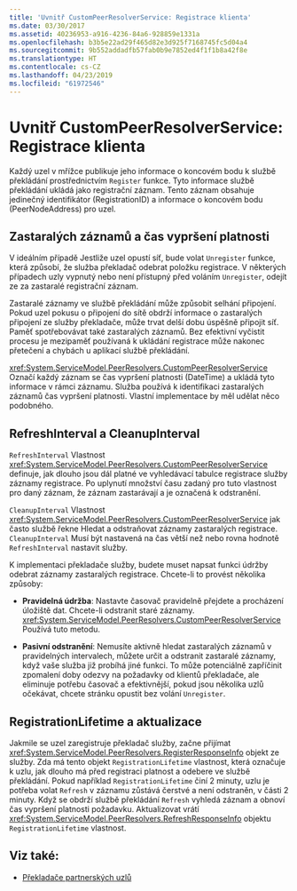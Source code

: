 ```yaml
---
title: 'Uvnitř CustomPeerResolverService: Registrace klienta'
ms.date: 03/30/2017
ms.assetid: 40236953-a916-4236-84a6-928859e1331a
ms.openlocfilehash: b3b5e22ad29f465d82e3d925f7168745fc5d04a4
ms.sourcegitcommit: 9b552addadfb57fab0b9e7852ed4f1f1b8a42f8e
ms.translationtype: HT
ms.contentlocale: cs-CZ
ms.lasthandoff: 04/23/2019
ms.locfileid: "61972546"
---
```

# <a name="inside-the-custompeerresolverservice-client-registrations"></a>Uvnitř CustomPeerResolverService: Registrace klienta
Každý uzel v mřížce publikuje jeho informace o koncovém bodu k službě překládání prostřednictvím `Register` funkce. Tyto informace službě překládání ukládá jako registrační záznam. Tento záznam obsahuje jedinečný identifikátor (RegistrationID) a informace o koncovém bodu (PeerNodeAddress) pro uzel.  
  
## <a name="stale-records-and-expiration-time"></a>Zastaralých záznamů a čas vypršení platnosti  
 V ideálním případě Jestliže uzel opustí síť, bude volat `Unregister` funkce, která způsobí, že služba překladač odebrat položku registrace. V některých případech uzly vypnutý nebo není přístupný před voláním `Unregister`, odejít ze za zastaralé registrační záznam.  
  
 Zastaralé záznamy ve službě překládání může způsobit selhání připojení. Pokud uzel pokusu o připojení do sítě obdrží informace o zastaralých připojení ze služby překladače, může trvat delší dobu úspěšně připojit síť. Paměť spotřebovávat také zastaralých záznamů. Bez efektivní vyčistit procesu je mezipaměť používaná k ukládání registrace může nakonec přetečení a chybách u aplikací službě překládání.  
  
 <xref:System.ServiceModel.PeerResolvers.CustomPeerResolverService> Označí každý záznam se čas vypršení platnosti (DateTime) a ukládá tyto informace v rámci záznamu. Služba používá k identifikaci zastaralých záznamů čas vypršení platnosti. Vlastní implementace by měl udělat něco podobného.  
  
## <a name="refreshinterval-and-cleanupinterval"></a>RefreshInterval a CleanupInterval  
 `RefreshInterval` Vlastnost <xref:System.ServiceModel.PeerResolvers.CustomPeerResolverService> definuje, jak dlouho jsou dál platné ve vyhledávací tabulce registrace služby záznamy registrace. Po uplynutí množství času zadaný pro tuto vlastnost pro daný záznam, že záznam zastarávají a je označená k odstranění.  
  
 `CleanupInterval` Vlastnost <xref:System.ServiceModel.PeerResolvers.CustomPeerResolverService> jak často službě řekne Hledat a odstraňovat záznamy zastaralých registrace. `CleanupInterval` Musí být nastavená na čas větší než nebo rovna hodnotě `RefreshInterval` nastavit služby.  
  
 K implementaci překladače služby, budete muset napsat funkci údržby odebrat záznamy zastaralých registrace. Chcete-li to provést několika způsoby:  
  
- **Pravidelná údržba**: Nastavte časovač pravidelně přejdete a procházení úložiště dat. Chcete-li odstranit staré záznamy. <xref:System.ServiceModel.PeerResolvers.CustomPeerResolverService> Používá tuto metodu.  
  
- **Pasivní odstranění**: Nemusíte aktivně hledat zastaralých záznamů v pravidelných intervalech, můžete určit a odstranit zastaralé záznamy, když vaše služba již probíhá jiné funkci. To může potenciálně zapříčinit zpomalení doby odezvy na požadavky od klientů překladače, ale eliminuje potřebu časovač a efektivnější, pokud jsou několika uzlů očekávat, chcete stránku opustit bez volání `Unregister`.  
  
## <a name="registrationlifetime-and-refresh"></a>RegistrationLifetime a aktualizace  
 Jakmile se uzel zaregistruje překladač služby, začne přijímat <xref:System.ServiceModel.PeerResolvers.RegisterResponseInfo> objekt ze služby. Zda má tento objekt `RegistrationLifetime` vlastnost, která označuje k uzlu, jak dlouho má před registraci platnost a odebere ve službě překládání. Pokud například `RegistrationLifetime` činí 2 minuty, uzlu je potřeba volat `Refresh` v záznamu zůstává čerstvé a není odstraněn, v části 2 minuty. Když se obdrží službě překládání `Refresh` vyhledá záznam a obnoví čas vypršení platnosti požadavku. Aktualizovat vrátí <xref:System.ServiceModel.PeerResolvers.RefreshResponseInfo> objektu `RegistrationLifetime` vlastnost.  
  
## <a name="see-also"></a>Viz také:

- [Překladače partnerských uzlů](../../../../docs/framework/wcf/feature-details/peer-resolvers.md)
